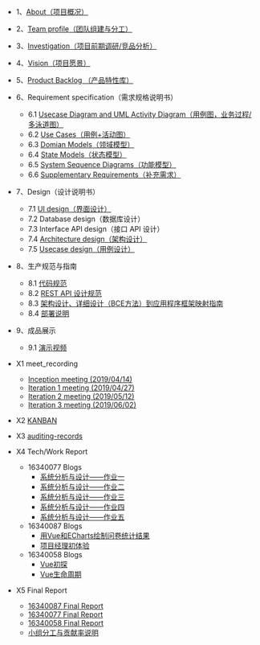 * 1、[About（项目概况）](docs/1-About.md)
* 2、[Team profile（团队组建与分工）](docs/2-TeamProfile.md)
* 3、[Investigation（项目前期调研/竞品分析）](docs/3-Investigation.md)
* 4、[Vision（项目愿景）](docs/4-Vision.md)
* 5、[Product Backlog （产品特性库）](docs/5-Product-Backlog.md)
* 6、Requirement specification（需求规格说明书）
    * 6.1 [Usecase Diagram and UML Activity Diagram（用例图，业务过程/多泳道图）](docs/6-1-UsecaseDiagram.md)
    * 6.2 [Use Cases（用例+活动图）](docs/6.2Use-Cases-activity.md)
    * 6.3 [Domian Models（领域模型）](docs/6-3-Domain.md)
    * 6.4 [State Models（状态模型）](docs/6-4-StateModels.md)
    * 6.5 [System Sequence Diagrams（功能模型）](docs/6.5-System-Sequence-Diagrams.md)
    * 6.6 [Supplementary Requirements（补充需求）](docs/6.6-Supplementary-Requirements.md)

* 7、Design（设计说明书）
    * 7.1 [UI design（界面设计）](docs/7-1-UIDesign.md)
    * 7.2 Database design（数据库设计）
    * 7.3 Interface API design（接口 API 设计）
    * 7.4 [Architecture design（架构设计）](docs/7-4-SoftwareDesign.md)
    * 7.5 [Usecase design（用例设计）](docs/7-5-UsecaseDesign.md)
* 8、生产规范与指南
    * 8.1 [代码规范](docs/8-1-CodeSpecification.md)
    * 8.2 [REST API 设计规范](docs/8-2-RestAPI-设计规范.md)
    * 8.3 [架构设计、详细设计（BCE方法）到应用程序框架映射指南](docs/8-3-架构设计、详细设计（BCE方法）到应用程序框架映射指南.md)
    * 8.4 [部署说明](docs/8-4-Installation.md)
* 9、成品展示
    * 9.1 [演示视频](docs/演示视频.mp4)
* X1 meet_recording
    - [Inception meeting (2019/04/14)](docs/MeetingRecords/Inception-meeting.md)
    - [Iteration 1 meeting (2019/04/27)](docs/MeetingRecords/Iteration-1-meeting.md)
    - [Iteration 2 meeting (2019/05/12)](docs/MeetingRecords/Iteration-2-meeting-frontend.md)
    - [Iteration 3 meeting (2019/06/02)](docs/MeetingRecords/Iteration-3-meeting.md)
* X2 [KANBAN](https://github.com/orgs/LittleMiser/projects)
* X3 [auditing-records](docs/X3-auditing-records.md)
* X4 Tech/Work Report
    * 16340077 Blogs
        * [系统分析与设计——作业一](https://170226.github.io/2019/03/14/%E7%B3%BB%E7%BB%9F%E5%88%86%E6%9E%90%E4%B8%8E%E8%AE%BE%E8%AE%A1%E2%80%94%E2%80%94%E4%BD%9C%E4%B8%9A%E4%B8%80/#more)
        * [系统分析与设计——作业二](https://170226.github.io/2019/03/28/%E7%B3%BB%E7%BB%9F%E5%88%86%E6%9E%90%E4%B8%8E%E8%AE%BE%E8%AE%A1%E2%80%94%E2%80%94%E4%BD%9C%E4%B8%9A%E4%BA%8C/#more)
        * [系统分析与设计——作业三](https://170226.github.io/2019/04/14/%E7%B3%BB%E7%BB%9F%E5%88%86%E6%9E%90%E4%B8%8E%E8%AE%BE%E8%AE%A1%E2%80%94%E2%80%94%E4%BD%9C%E4%B8%9A%E4%B8%89/#more)
        * [系统分析与设计——作业四](https://170226.github.io/2019/05/24/%E7%B3%BB%E7%BB%9F%E5%88%86%E6%9E%90%E4%B8%8E%E8%AE%BE%E8%AE%A1%E2%80%94%E2%80%94%E4%BD%9C%E4%B8%9A%E5%9B%9B/#more)
        * [系统分析与设计——作业五](https://170226.github.io/2019/05/26/%E7%B3%BB%E7%BB%9F%E5%88%86%E6%9E%90%E4%B8%8E%E8%AE%BE%E8%AE%A1%E2%80%94%E2%80%94%E4%BD%9C%E4%B8%9A%E4%BA%94/#more)
    * 16340087 Blogs
        - [用Vue和ECharts绘制问卷统计结果](https://blog.csdn.net/sinat_36332694/article/details/94323199)
        - [项目经理初体验](https://blog.csdn.net/sinat_36332694/article/details/94331928)
    * 16340058 Blogs
        - [Vue初探](https://blog.csdn.net/weixin_43825621/article/details/93912112)
        - [Vue生命周期](https://blog.csdn.net/weixin_43825621/article/details/94344074)
* X5 Final Report
    * [16340087 Final Report](docs/X5-Final-Reports/16340087-Final-Report.md)
    * [16340077 Final Report](docs/X5-Final-Reports/1634077-Final-Report.md)
    * [16340058 Final Report](docs/X5-Final-Reports/16340058-Final-Report.md)
    * [小组分工与贡献率说明](docs/X5-Division.md)
